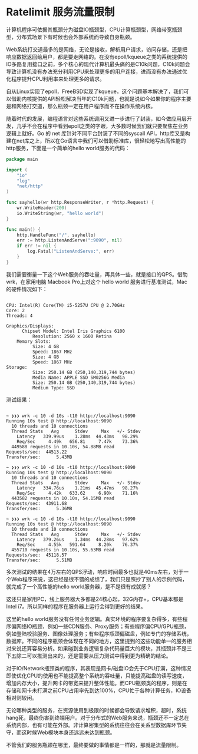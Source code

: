 # Ratelimit 服务流量限制

计算机程序可依据其瓶颈分为磁盘IO瓶颈型，CPU计算瓶颈型，网络带宽瓶颈型，分布式场景下有时候也会外部系统而导致自身瓶颈。


Web系统打交道最多的是网络，无论是接收，解析用户请求，访问存储，还是把响应数据返回给用户，都是要走网络的。在没有epoll/kqueue之类的系统提供的IO多路复用接口之前，多个核心的现代计算机最头痛的是C10k问题，C10k问题会导致计算机没有办法充分利用CPU来处理更多的用户连接，进而没有办法通过优化程序提升CPU利用率来处理更多的请求。


自从Linux实现了epoll，FreeBSD实现了kqueue，这个问题基本解决了，我们可以借助内核提供的API轻松解决当年的C10k问题，也就是说如今如果你的程序主要是和网络打交道，那么瓶颈一定在用户程序而不在操作系统内核。


随着时代的发展，编程语言对这些系统调用又进一步进行了封装，如今做应用层开发，几乎不会在程序中看到epoll之类的字眼，大多数时候我们就只要聚焦在业务逻辑上就好。Go 的 net 库针对不同平台封装了不同的syscall API，http库又是构建在net库之上，所以在Go语言中我们可以借助标准库，很轻松地写出高性能的http服务，下面是一个简单的hello world服务的代码：


```go
package main

import (
    "io"
    "log"
    "net/http"
)

func sayhello(wr http.ResponseWriter, r *http.Request) {
    wr.WriteHeader(200)
    io.WriteString(wr, "hello world")
}

func main() {
    http.HandleFunc("/", sayhello)
    err := http.ListenAndServe(":9090", nil)
    if err != nil {
        log.Fatal("ListenAndServe:", err)
    }
}
```

我们需要衡量一下这个Web服务的吞吐量，再具体一些，就是接口的QPS。借助wrk，在家用电脑 Macbook Pro上对这个 hello world 服务进行基准测试，Mac的硬件情况如下：

```shell

CPU: Intel(R) Core(TM) i5-5257U CPU @ 2.70GHz
Core: 2
Threads: 4

Graphics/Displays:
      Chipset Model: Intel Iris Graphics 6100
          Resolution: 2560 x 1600 Retina
    Memory Slots:
          Size: 4 GB
          Speed: 1867 MHz
          Size: 4 GB
          Speed: 1867 MHz
Storage:
          Size: 250.14 GB (250,140,319,744 bytes)
          Media Name: APPLE SSD SM0256G Media
          Size: 250.14 GB (250,140,319,744 bytes)
          Medium Type: SSD
```

测试结果：
```shell

~ ❯❯❯ wrk -c 10 -d 10s -t10 http://localhost:9090
Running 10s test @ http://localhost:9090
  10 threads and 10 connections
  Thread Stats   Avg      Stdev     Max   +/- Stdev
    Latency   339.99us    1.28ms  44.43ms   98.29%
    Req/Sec     4.49k   656.81     7.47k    73.36%
  449588 requests in 10.10s, 54.88MB read
Requests/sec:  44513.22
Transfer/sec:      5.43MB

~ ❯❯❯ wrk -c 10 -d 10s -t10 http://localhost:9090
Running 10s test @ http://localhost:9090
  10 threads and 10 connections
  Thread Stats   Avg      Stdev     Max   +/- Stdev
    Latency   334.76us    1.21ms  45.47ms   98.27%
    Req/Sec     4.42k   633.62     6.90k    71.16%
  443582 requests in 10.10s, 54.15MB read
Requests/sec:  43911.68
Transfer/sec:      5.36MB

~ ❯❯❯ wrk -c 10 -d 10s -t10 http://localhost:9090
Running 10s test @ http://localhost:9090
  10 threads and 10 connections
  Thread Stats   Avg      Stdev     Max   +/- Stdev
    Latency   379.26us    1.34ms  44.28ms   97.62%
    Req/Sec     4.55k   591.64     8.20k    76.37%
  455710 requests in 10.10s, 55.63MB read
Requests/sec:  45118.57
Transfer/sec:      5.51MB

```

多次测试的结果在4万左右的QPS浮动，响应时间最多也就是40ms左右，对于一个Web程序来说，这已经是很不错的成绩了，我们只是照抄了别人的示例代码，就完成了一个高性能的hello world服务器，是不是很有成就感？


这还只是家用PC，线上服务器大多都是24核心起，32G内存+，CPU基本都是Intel i7。所以同样的程序在服务器上运行会得到更好的结果。


这里的hello world服务没有任何业务逻辑。真实环境的程序要复杂得多，有些程序偏网络IO瓶颈，例如一些CDN服务、Proxy服务；有些程序偏CPU/GPU瓶颈，例如登陆校验服务、图像处理服务；有些程序瓶颈偏磁盘，例如专门的存储系统，数据库。不同的程序瓶颈会体现在不同的地方，这里提到的这些功能单一的服务相对来说还算容易分析。如果碰到业务逻辑复杂代码量巨大的模块，其瓶颈并不是三下五除二可以推测出来的，还是需要从压力测试中得到更为精确的结论。


对于IO/Network瓶颈类的程序，其表现是网卡/磁盘IO会先于CPU打满，这种情况即使优化CPU的使用也不能提高整个系统的吞吐量，只能提高磁盘的读写速度，增加内存大小，提升网卡的带宽来提升整体性能。而CPU瓶颈类的程序，则是在存储和网卡未打满之前CPU占用率先到达100%，CPU忙于各种计算任务，IO设备相对则较闲。


无论哪种类型的服务，在资源使用到极限的时候都会导致请求堆积，超时，系统hang死，最终伤害到终端用户。对于分布式的Web服务来说，瓶颈还不一定总在系统内部，也有可能在外部。非计算密集型的系统往往会在关系型数据库环节失守，而这时候Web模块本身还远远未达到瓶颈。


不管我们的服务瓶颈在哪里，最终要做的事情都是一样的，那就是流量限制。